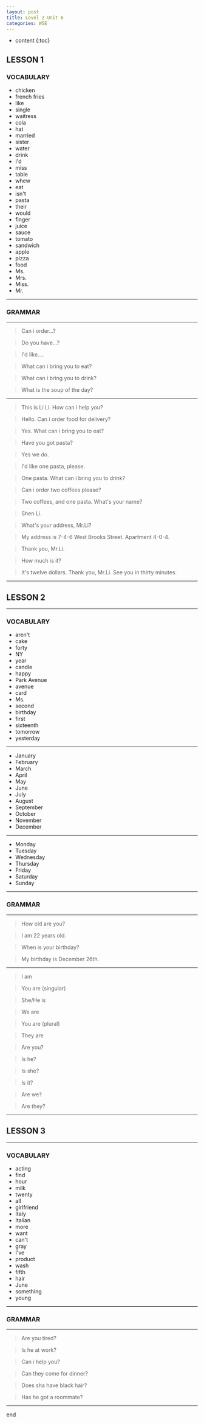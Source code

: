 ```yaml
---
layout: post
title: Level 2 Unit 6
categories: WSE
---
```


* content
{:toc}


## LESSON 1

### VOCABULARY

* chicken
* french fries
* like
* single
* waitress
* cola
* hat
* married
* sister
* water
* drink
* I\'d
* miss
* table
* whew
* eat
* isn\'t
* pasta
* their
* would
* finger
* juice
* sauce
* tomato
* sandwich
* apple
* pizza
* food
* Ms.
* Mrs.
* Miss.
* Mr.

---------------------------------

### GRAMMAR

------------------------------

> Can i order...?

> Do you have...?

> I\'d like....

> What can i bring you to eat?

> What can i bring you to drink?

> What is the soup of the day?

---------------------------------

> This is Li Li. How can i help you?

> Hello. Can i order food for delivery?

> Yes. What can i bring you to eat?

> Have you got pasta?

> Yes we do.

> I\'d like one pasta, please.

> One pasta. What can i bring you to drink?

> Can i order two coffees please?

> Two coffees, and one pasta. What\'s your name?

> Shen Li.

> What\'s your address, Mr.Li?

> My address is 7-4-6 West Brooks Street. Apartment 4-0-4.

> Thank you, Mr.Li.

> How much is it?

> It\'s twelve dollars. Thank you, Mr.Li. See you in thirty minutes.

--------------------------------

## LESSON 2

--------------------------------

### VOCABULARY

* aren\'t
* cake
* forty
* NY
* year
* candle
* happy
* Park Avenue
* avenue
* card
* Ms.
* second
* birthday
* first
* sixteenth
* tomorrow
* yesterday

--------------------------------

* January
* February
* March
* April
* May
* June
* July
* August
* September
* October
* November
* December

--------------------------

* Monday
* Tuesday
* Wednesday
* Thursday
* Friday
* Saturday
* Sunday

------------------------------------

### GRAMMAR

----------------------------------

> How old are you?

> I am 22 years old.

> When is your birthday?

> My birthday is December 26th.

------------------------------------

> I am

> You are (singular)

> She/He is

> We are

> You are (plural)

> They are

> Are you?

> Is he?

> Is she?

> Is it?

> Are we?

> Are they?

---------------------------------

## LESSON 3

------------------------------

### VOCABULARY

* acting
* find
* hour
* milk
* twenty
* all
* girlfriend
* Italy
* Italian
* more
* want
* can\'t
* gray
* I\'ve
* product
* wash
* fifth
* hair
* June
* something
* young

----------------------------

### GRAMMAR

-------------------------

> Are you tired?

> Is he at work?

> Can i help you?

> Can they come for dinner?

> Does sha have black hair?

> Has he got a roommate?

----------------------------

end

